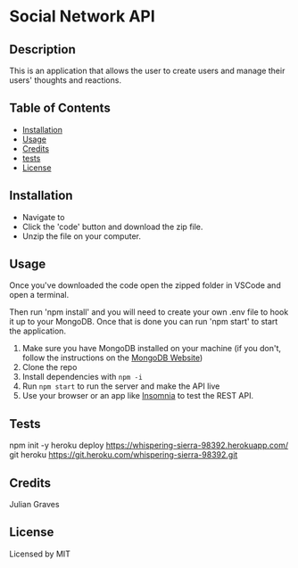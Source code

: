 
# Social Network API

## Description
        
This is an application that allows the user to create users and manage their users' thoughts and reactions.

## Table of Contents

* [Installation](#installation)
* [Usage](#usage)
* [Credits](#credits)
* [tests](#tests)
* [License](#license)

## Installation

* Navigate to 
* Click the 'code' button and download the zip file.
* Unzip the file on your computer.

## Usage

Once you've downloaded the code open the zipped folder in VSCode and open a terminal.

Then run 'npm install' and you will need to create your own .env file to hook it up to your MongoDB. Once that is done you can run 'npm start' to start the application.

1. Make sure you have MongoDB installed on your machine (if you don't, follow the instructions on the [MongoDB Website](https://docs.mongodb.com/manual/installation/))
2. Clone the repo
3. Install dependencies with `npm -i`
4. Run `npm start` to run the server and make the API live
5. Use your browser or an app like [Insomnia](https://insomnia.rest/) to test the REST 
API.

## Tests 
npm init -y 
heroku deploy
https://whispering-sierra-98392.herokuapp.com/
git heroku
https://git.heroku.com/whispering-sierra-98392.git

## Credits
Julian Graves 




## License

Licensed by MIT 